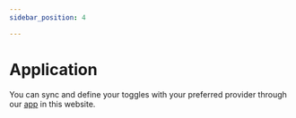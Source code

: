 ```yaml
---
sidebar_position: 4

---
```

# Application

You can sync and define your toggles with your preferred provider through our [app](/app) in this website.